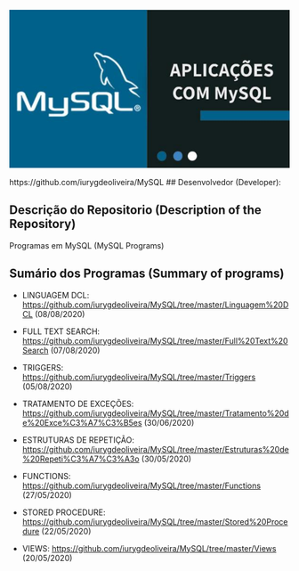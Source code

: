 <p align="center">
  <img src="Capa.jpg">
</p>
https://github.com/iurygdeoliveira/MySQL
## Desenvolvedor (Developer):

## Descrição do Repositorio (Description of the Repository)

Programas em MySQL (MySQL Programs)

## Sumário dos Programas (Summary of programs)

- LINGUAGEM DCL: https://github.com/iurygdeoliveira/MySQL/tree/master/Linguagem%20DCL (08/08/2020)

- FULL TEXT SEARCH: https://github.com/iurygdeoliveira/MySQL/tree/master/Full%20Text%20Search (07/08/2020)

- TRIGGERS: https://github.com/iurygdeoliveira/MySQL/tree/master/Triggers (05/08/2020)

- TRATAMENTO DE EXCEÇÕES: https://github.com/iurygdeoliveira/MySQL/tree/master/Tratamento%20de%20Exce%C3%A7%C3%B5es (30/06/2020)

- ESTRUTURAS DE REPETIÇÃO: https://github.com/iurygdeoliveira/MySQL/tree/master/Estruturas%20de%20Repeti%C3%A7%C3%A3o (30/05/2020)

- FUNCTIONS: https://github.com/iurygdeoliveira/MySQL/tree/master/Functions (27/05/2020)

- STORED PROCEDURE: https://github.com/iurygdeoliveira/MySQL/tree/master/Stored%20Procedure (22/05/2020)

- VIEWS: https://github.com/iurygdeoliveira/MySQL/tree/master/Views (20/05/2020)
